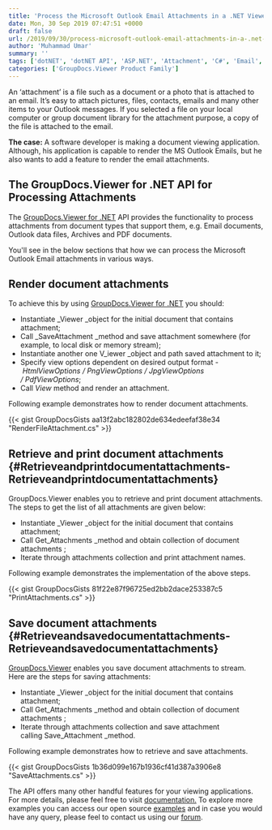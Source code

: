 ```yaml
---
title: 'Process the Microsoft Outlook Email Attachments in a .NET Viewer Application'
date: Mon, 30 Sep 2019 07:47:51 +0000
draft: false
url: /2019/09/30/process-microsoft-outlook-email-attachments-in-a-.net-viewer-application/
author: 'Muhammad Umar'
summary: ''
tags: ['dotNET', 'dotNET API', 'ASP.NET', 'Attachment', 'C#', 'Email', 'GroupDocs Viewer', 'Microsoft Outlook', 'MS Outlook']
categories: ['GroupDocs.Viewer Product Family']
---
```


  
An ‘attachment’ is a file such as a document or a photo that is attached to an email. It’s easy to attach pictures, files, contacts, emails and many other items to your Outlook messages. If you selected a file on your local computer or group document library for the attachment purpose, a copy of the file is attached to the email.

**The case:** A software developer is making a document viewing application. Although, his application is capable to render the MS Outlook Emails, but he also wants to add a feature to render the email attachments.

## The GroupDocs.Viewer for .NET API for Processing Attachments

The [GroupDocs.Viewer for .NET](https://products.groupdocs.com/viewer/net) API provides the functionality to process attachments from document types that support them, e.g. Email documents, Outlook data files, Archives and PDF documents.

You'll see in the below sections that how we can process the Microsoft Outlook Email attachments in various ways.

## Render document attachments

To achieve this by using [GroupDocs.Viewer for .NET](https://products.groupdocs.com/viewer/net) you should:

*   Instantiate _Viewer _object for the initial document that contains attachment;
*   Call _SaveAttachment _method and save attachment somewhere (for example, to local disk or memory stream);
*   Instantiate another one V_iewer _object and path saved attachment to it;
*   Specify view options dependent on desired output format - _HtmlViewOptions / PngViewOptions / JpgViewOptions / PdfViewOptions_;
*   Call _View_ method and render an attachment.

Following example demonstrates how to render document attachments.

{{< gist GroupDocsGists aa13f2abc182802de634edeefaf38e34 "RenderFileAttachment.cs" >}}

## Retrieve and print document attachments {#Retrieveandprintdocumentattachments-Retrieveandprintdocumentattachments}

GroupDocs.Viewer enables you to retrieve and print document attachments. The steps to get the list of all attachments are given below:

*   Instantiate _Viewer _object for the initial document that contains attachment;
*   Call Get_Attachments _method and obtain collection of document attachments ;
*   Iterate through attachments collection and print attachment names.

Following example demonstrates the implementation of the above steps.

{{< gist GroupDocsGists 81f22e87f96725ed2bb2dace253387c5 "PrintAttachments.cs" >}}

## Save document attachments {#Retrieveandsavedocumentattachments-Retrieveandsavedocumentattachments}

[GroupDocs.Viewer](https://products.groupdocs.com/viewer/) enables you save document attachments to stream. Here are the steps for saving attachments:

*   Instantiate _Viewer _object for the initial document that contains attachment;
*   Call Get_Attachments _method and obtain collection of document attachments ;
*   Iterate through attachments collection and save attachment calling Save_Attachment _method.

Following example demonstrates how to retrieve and save attachments.

{{< gist GroupDocsGists 1b36d099e167b1936cf41d387a3906e8 "SaveAttachments.cs" >}}

The API offers many other handful features for your viewing applications. For more details, please feel free to visit [documentation.](https://docs.groupdocs.com/display/viewernet/Home) To explore more examples you can access our open source [examples](https://github.com/groupdocs-viewer/GroupDocs.Viewer-for-.NET) and in case you would have any query, please feel to contact us using our [forum](https://forum.groupdocs.com/).




